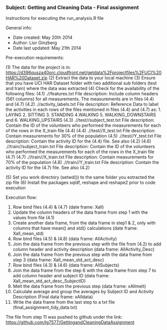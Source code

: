 ### Subject: Getting and Cleaning Data - Final assignment

Instructions for executing the run_analysis.R file

General info:
*	Date created: May 20th 2014
*	Author: Lior Ginzberg
*	Date last updated: May 21th 2014

Pre-execution requirements:

(1) The data for the project is in: https://d396qusza40orc.cloudfront.net/getdata%2Fprojectfiles%2FUCI%20HAR%20Dataset.zip 
(2) Extract the data to your local machine
(3) Ensure that you have UCI HAR Dataset folder with two additional sub folders (test and train) where the data was extracted
(4) Check for the availability of the following files:
(4.1) .//features.txt
        File description: Include column headers (561 columns) for all measurements. The measurements are in files (4.4) and (4.7)
(4.2) .//activity_labels.txt
        File description: Reference Data to label the activities in each rows of the files mentioned in files (4.4) and (4.7) as: 1. LAYING 
                                  2. SITTING 3. STANDING 4.WALKING 5. WALKING_DOWNSTAIRS and 6. WALKING_UPSTAIRS
(4.3) .//test//subject_test.txt
        File description: Contain the ID of the volunteers who performed the measurements for each of the rows in the X_train file (4.4)
(4.4) .//test//X_test.txt
        File description: Contain measurements for 30% of the population
(4.5) .//test//Y_test.txt
        File description: Contain the activity ID for the (4.4) file. See also (4.2) 
(4.6) .//train//subject_train.txt
        File description: Contain the ID of the volunteers who performed the measurements for each of the rows in the X_train file (4.7)
(4.7) .//train//X_train.txt
        File description: Contain measurements for 70% of the population
(4.8) .//train//Y_train.txt
        File description: Contain the activity ID for the (4.7) file. See also (4.2) 

(5) Set you work directory (setwd()) to the same folder you extracted the zip file
(6) Install the packages sqldf, reshape and reshape2 prior to code execution

Execution flow:
1.	Row bind files (4.4) & (4.7) (date frame: Xall)
2.	Update the column headers of the data frame from step 1 with the values from file  (4.1)
3.	Create another data frame, from the data frame in step1 & 2, only with columns that have mean() and std() calculations (date frame: Xall_mean_std)
4.	Row bind files (4.5) & (4.8) (data frame: AllActivity)
5.	Join the data frame from the previous step with the file from (4.2) to add column header and activity description (data frame: AllActivity_Desc)
6.	Join the data frame from the previous step with the data frame from step 3 (data frame: Xall_mean_std_act_desc)
7.	Row bind files (4.3) & (4.6) (data frame: AllSubjects)
8.	Join the data frame from the step 6 with the data frame from step 7 to add column header and subject ID (data frame: Xall_mean_std_act_desc_SubjectID)
9.	Melt the data frame from the previous step (data frame: xAllmelt)
10.	Calculate average and group the averages by Subject ID and Activity Description (Final data frame: xAlldata)
11.	Write the data frame from the last step to a txt file (final_assignment_tidy_data.txt)

The file from step 11 was pushed to github under the link: https://github.com/lg7577/GettingandCleaningDataAssignment

